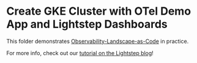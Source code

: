 # Create GKE Cluster with OTel Demo App and Lightstep Dashboards

This folder demonstrates [Observability-Landscape-as-Code](https://lightstep.com/blog/observability-mythbusters-observability-landscape-as-code) in practice.

For more info, check out our [tutorial on the Lightstep blog](https://lightstep.com/blog/observability-as-code-with-kubernetes-and-lightstep)!